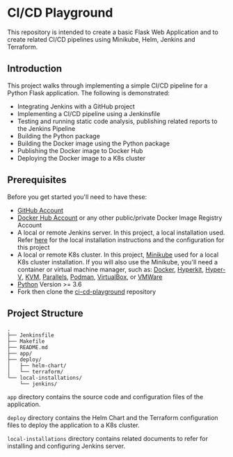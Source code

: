 # CI/CD Playground

This repository is intended to create a basic Flask Web Application and to create related CI/CD pipelines using Minikube, Helm, Jenkins and Terraform.

## Introduction

This project walks through implementing a simple CI/CD pipeline for a Python Flask application. The following is demonstrated:

- Integrating Jenkins with a GitHub project
- Implementing a CI/CD pipeline using a Jenkinsfile
- Testing and running static code analysis, publishing related reports to the Jenkins Pipeline
- Building the Python package
- Building the Docker image using the Python package
- Publishing the Docker image to Docker Hub
- Deploying the Docker image to a K8s cluster


## Prerequisites
Before you get started you'll need to have these:

- [GitHub Account](https://github.com/)
- [Docker Hub Account](https://hub.docker.com/) or any other public/private Docker Image Registry Account
- A local or remote Jenkins server. In this project, a local installation used. Refer [here](https://github.com/erolkeskiner/ci-cd-playground/blob/main/local-installations/jenkins/HOW_TO_MACOS.md) for the local installation instructions and the configuration for this project
- A local or remote K8s cluster. In this project, [Minikube](https://minikube.sigs.k8s.io/docs/start/) used for a local K8s cluster installation. If you will also use the Minikube, you'll need a container or virtual machine manager, such as: [Docker](https://minikube.sigs.k8s.io/docs/drivers/docker/), [Hyperkit](https://minikube.sigs.k8s.io/docs/drivers/hyperkit/), [Hyper-V](https://minikube.sigs.k8s.io/docs/drivers/hyperv/), [KVM](https://minikube.sigs.k8s.io/docs/drivers/kvm2/), [Parallels](https://minikube.sigs.k8s.io/docs/drivers/parallels/), [Podman](https://minikube.sigs.k8s.io/docs/drivers/podman/), [VirtualBox](https://minikube.sigs.k8s.io/docs/drivers/virtualbox/), or [VMWare](https://minikube.sigs.k8s.io/docs/drivers/vmware/)
- [Python](https://www.python.org/downloads/) Version >= 3.6
- Fork then clone the [ci-cd-playground](git@github.com:erolkeskiner/ci-cd-playground.git) repository

## Project Structure

```
.
├── Jenkinsfile
├── Makefile
├── README.md
├── app/
├── deploy/
│   ├── helm-chart/
│   └── terraform/
└── local-installations/
    └── jenkins/
```

`app` directory contains the source code and configuration files of the application.

`deploy` directory contains the Helm Chart and the Terraform configuration files to deploy the application to a K8s cluster.

`local-installations` directory contains related documents to refer for installing and configuring Jenkins server.